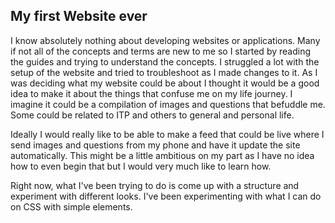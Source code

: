 ## My first Website ever
I know absolutely nothing about developing websites or applications. Many if not all of the concepts and terms are new to me so I started by reading the guides and trying to understand the concepts.
I struggled a lot with the setup of the website and tried to troubleshoot as I made changes to it. As I was deciding what my website could be about I thought it would be a good idea to make it about the things that confuse me on my life journey. I imagine it could be a compilation of images and questions that befuddle me. Some could be related to ITP and others to general and personal life.

Ideally I would really like to be able to make a feed that could be live where I send images and questions from my phone and have it update the site automatically. This might be a little ambitious on my part as I have no idea how to even begin that but I would very much like to learn how.

Right now, what I've been trying to do is come up with a structure and experiment with different looks. I've been experimenting with what I can do on CSS with simple elements.
